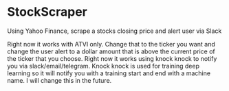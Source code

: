 # StockScraper
Using Yahoo Finance, scrape a stocks closing price and alert user via Slack 

Right now it works with ATVI only. Change that to the ticker you want and change the user alert to a dollar amount that is above the current price of the ticker that you choose.
Right now it works using knock knock to notify you via slack/email/telegram. Knock knock is used for training deep learning so it will notify you with a training start and end with a machine name. I will change this in the future.
